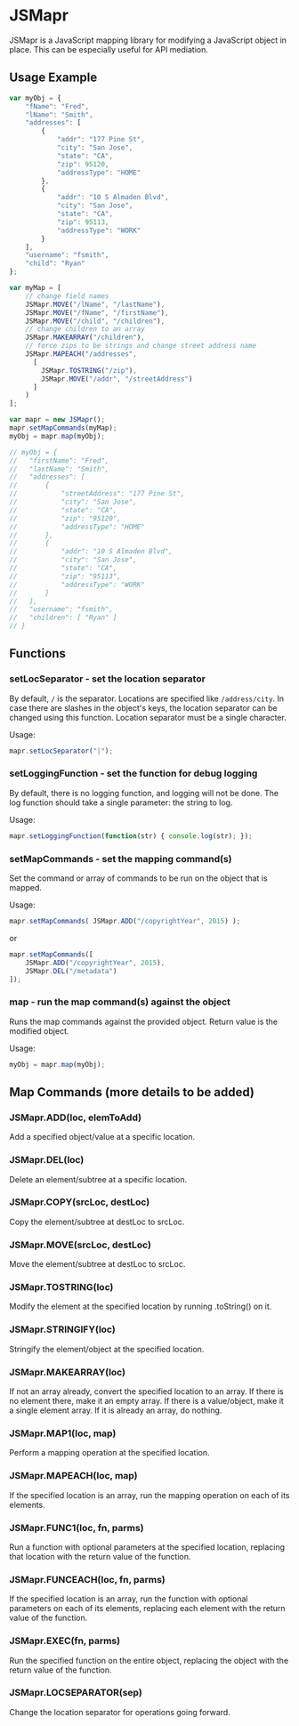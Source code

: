 # JSMapr

JSMapr is a JavaScript mapping library for modifying a JavaScript object in place. This can be especially useful for API mediation.

## Usage Example

```js
var myObj = {
    "fName": "Fred",
    "lName": "Smith",
    "addresses": [
        {
            "addr": "177 Pine St",
            "city": "San Jose",
            "state": "CA",
            "zip": 95120,
            "addressType": "HOME"
        },
        {
            "addr": "10 S Almaden Blvd",
            "city": "San Jose",
            "state": "CA",
            "zip": 95113,
            "addressType": "WORK"
        }
    ],
    "username": "fsmith",
    "child": "Ryan"
};

var myMap = [
    // change field names
    JSMapr.MOVE("/lName", "/lastName"),
    JSMapr.MOVE("/fName", "/firstName"),
    JSMapr.MOVE("/child", "/children"),
    // change children to an array
    JSMapr.MAKEARRAY("/children"),
    // force zips to be strings and change street address name
    JSMapr.MAPEACH("/addresses",
      [
        JSMapr.TOSTRING("/zip"),
        JSMapr.MOVE("/addr", "/streetAddress")
      ]
    )
];

var mapr = new JSMapr();
mapr.setMapCommands(myMap);
myObj = mapr.map(myObj);

// myObj = {
//   "firstName": "Fred",
//   "lastName": "Smith",
//   "addresses": [
//       {
//           "streetAddress": "177 Pine St",
//           "city": "San Jose",
//           "state": "CA",
//           "zip": "95120",
//           "addressType": "HOME"
//       },
//       {
//           "addr": "10 S Almaden Blvd",
//           "city": "San Jose",
//           "state": "CA",
//           "zip": "95113",
//           "addressType": "WORK"
//       }
//   ],
//   "username": "fsmith",
//   "children": [ "Ryan" ]
// }
```

## Functions

### setLocSeparator - set the location separator
By default, ```/``` is the separator. Locations are specified like ```/address/city```. In case there are slashes in the object's keys, the location separator can be changed using this function. Location separator must be a single character.

Usage:

```js
mapr.setLocSeparator("|");
```

### setLoggingFunction - set the function for debug logging
By default, there is no logging function, and logging will not be done. The log function should take a single parameter: the string to log.

Usage:

```js
mapr.setLoggingFunction(function(str) { console.log(str); });
```

### setMapCommands - set the mapping command(s)
Set the command or array of commands to be run on the object that is mapped.

Usage:

```js
mapr.setMapCommands( JSMapr.ADD("/copyrightYear", 2015) );
```
or

```js
mapr.setMapCommands([
    JSMapr.ADD("/copyrightYear", 2015),
    JSMapr.DEL("/metadata")
]);
```

### map - run the map command(s) against the object
Runs the map commands against the provided object. Return value is the modified object.

Usage:

```js
myObj = mapr.map(myObj);
```

## Map Commands (more details to be added)

### JSMapr.ADD(loc, elemToAdd)
Add a specified object/value at a specific location.

### JSMapr.DEL(loc)
Delete an element/subtree at a specific location.

### JSMapr.COPY(srcLoc, destLoc)
Copy the element/subtree at destLoc to srcLoc.

### JSMapr.MOVE(srcLoc, destLoc)
Move the element/subtree at destLoc to srcLoc.

### JSMapr.TOSTRING(loc)
Modify the element at the specified location by running .toString() on it.

### JSMapr.STRINGIFY(loc)
Stringify the element/object at the specified location.

### JSMapr.MAKEARRAY(loc)
If not an array already, convert the specified location to an array. If there is no element there, make it an empty array. If there is a value/object, make it a single element array. If it is already an array, do nothing.

### JSMapr.MAP1(loc, map)
Perform a mapping operation at the specified location.

### JSMapr.MAPEACH(loc, map)
If the specified location is an array, run the mapping operation on each of its elements.

### JSMapr.FUNC1(loc, fn, parms)
Run a function with optional parameters at the specified location, replacing that location with the return value of the function.

### JSMapr.FUNCEACH(loc, fn, parms)
If the specified location is an array, run the function with optional parameters on each of its elements, replacing each element with the return value of the function.

### JSMapr.EXEC(fn, parms)
Run the specified function on the entire object, replacing the object with the return value of the function.

### JSMapr.LOCSEPARATOR(sep)
Change the location separator for operations going forward.
